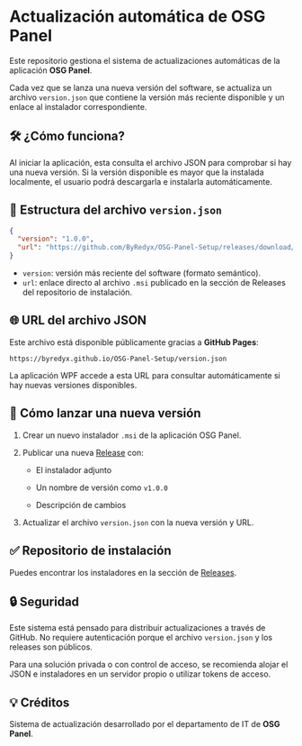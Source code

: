
# Actualización automática de OSG Panel

Este repositorio gestiona el sistema de actualizaciones automáticas de la aplicación **OSG Panel**.

Cada vez que se lanza una nueva versión del software, se actualiza un archivo `version.json` que contiene la versión más reciente disponible y un enlace al instalador correspondiente.


## 🛠️ ¿Cómo funciona?

Al iniciar la aplicación, esta consulta el archivo JSON para comprobar si hay una nueva versión. Si la versión disponible es mayor que la instalada localmente, el usuario podrá descargarla e instalarla automáticamente.


## 📄 Estructura del archivo `version.json`

```json
{
  "version": "1.0.0",
  "url": "https://github.com/ByRedyx/OSG-Panel-Setup/releases/download/v1.0.0/GrupoOSG_v1.0.0.msi"
}
```
-   `version`: versión más reciente del software (formato semántico).
-   `url`: enlace directo al archivo `.msi` publicado en la sección de Releases del repositorio de instalación.


## 🌐 URL del archivo JSON

Este archivo está disponible públicamente gracias a **GitHub Pages**:

`https://byredyx.github.io/OSG-Panel-Setup/version.json` 

La aplicación WPF accede a esta URL para consultar automáticamente si hay nuevas versiones disponibles.


## 🚀 Cómo lanzar una nueva versión

1.  Crear un nuevo instalador `.msi` de la aplicación OSG Panel.
    
2.  Publicar una nueva [Release](https://github.com/ByRedyx/OSG-Panel-Setup/releases) con:
    
    -   El instalador adjunto
        
    -   Un nombre de versión como `v1.0.0`
        
    -   Descripción de cambios
        
3.  Actualizar el archivo `version.json` con la nueva versión y URL.


## ✅ Repositorio de instalación

Puedes encontrar los instaladores en la sección de [Releases](https://github.com/ByRedyx/OSG-Panel-Setup/releases).


## 🔒 Seguridad

Este sistema está pensado para distribuir actualizaciones a través de GitHub. No requiere autenticación porque el archivo `version.json` y los releases son públicos.

Para una solución privada o con control de acceso, se recomienda alojar el JSON e instaladores en un servidor propio o utilizar tokens de acceso.


## 💡 Créditos

Sistema de actualización desarrollado por el departamento de IT de **OSG Panel**.
